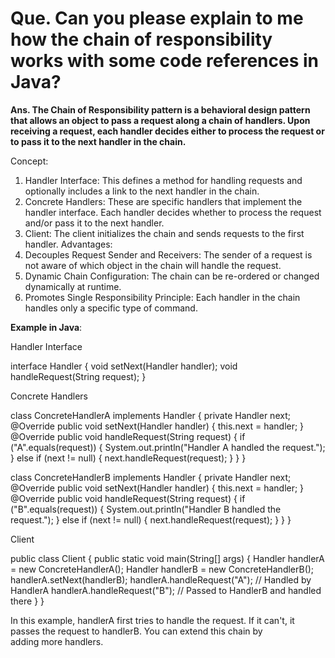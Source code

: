 # Que. Can you please explain to me how the chain of responsibility works with some code references in Java?

**Ans. The Chain of Responsibility pattern is a behavioral design pattern that allows an object to pass a request along a chain of handlers. Upon receiving a request, each handler decides either to process the request or to pass it to the next handler in the chain.**

Concept:
1. Handler Interface: This defines a method for handling requests and optionally includes a link to the next handler in the chain.
2. Concrete Handlers: These are specific handlers that implement the handler interface. Each handler decides whether to process the request and/or pass it to the next handler.
3. Client: The client initializes the chain and sends requests to the first handler.
Advantages:
1. Decouples Request Sender and Receivers: The sender of a request is not aware of which object in the chain will handle the request.
2. Dynamic Chain Configuration: The chain can be re-ordered or changed dynamically at runtime.
3. Promotes Single Responsibility Principle: Each handler in the chain handles only a specific type of command.

**Example in Java**:

Handler Interface

interface Handler 
{
    void setNext(Handler handler);
    void handleRequest(String request);
}

Concrete Handlers

class ConcreteHandlerA implements Handler {
    private Handler next;
    @Override
    public void setNext(Handler handler) {
        this.next = handler;
    }
    @Override
    public void handleRequest(String request) {
        if ("A".equals(request)) {
            System.out.println("Handler A handled the request.");
        } else if (next != null) {
            next.handleRequest(request);
        }
     }
}

class ConcreteHandlerB implements Handler {
    private Handler next;
    @Override
    public void setNext(Handler handler) {
        this.next = handler;
    }
    @Override
    public void handleRequest(String request) {
        if ("B".equals(request)) {
            System.out.println("Handler B handled the request.");
        } else if (next != null) {
            next.handleRequest(request);
        }
    }
}

Client

public class Client {
    public static void main(String[] args) {
        Handler handlerA = new ConcreteHandlerA();
        Handler handlerB = new ConcreteHandlerB();
        handlerA.setNext(handlerB);
        handlerA.handleRequest("A"); // Handled by HandlerA
        handlerA.handleRequest("B"); // Passed to HandlerB and handled there
    }
}

In this example, handlerA first tries to handle the request. If it can't, it passes the request to handlerB. You can extend this chain by adding more handlers.

